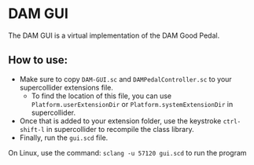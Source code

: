 # DAM GUI
The DAM GUI is a virtual implementation of the DAM Good Pedal.

## How to use:

- Make sure to copy `DAM-GUI.sc` and `DAMPedalController.sc` to your supercollider extensions file.
  - To find the location of this file, you can use `Platform.userExtensionDir` or `Platform.systemExtensionDir` in supercollider.
- Once that is added to your extension folder, use the keystroke `ctrl-shift-l` in supercollider to recompile the class library.
- Finally, run the `gui.scd` file.

On Linux, use the command: ```sclang -u 57120 gui.scd``` to run the program
